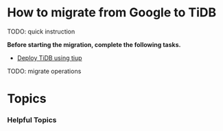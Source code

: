 # How to migrate from Google to TiDB

TODO: quick instruction

**Before starting the migration, complete the following tasks.**

- [Deploy TiDB using tiup]()

TODO: migrate operations

# Topics

### Helpful Topics  
